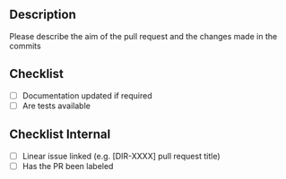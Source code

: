 ## Description

Please describe the aim of the pull request and the changes made in the commits

## Checklist

- [ ] Documentation updated if required
- [ ] Are tests available
      
## Checklist Internal

- [ ] Linear issue linked (e.g. [DIR-XXXX] pull request title)
- [ ] Has the PR been labeled
